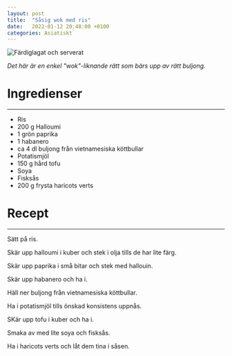 ```yaml
---
layout: post
title:  "Såsig wok med ris"
date:   2022-01-12 20:48:00 +0100
categories: Asiatiskt
---
```


![Färdiglagat och serverat](/assets/pictures/såsig_wok_1.jpg)

<em>Det här är en enkel "wok"-liknande rätt som bärs upp av rätt buljong.</em>

# Ingredienser

---

- Ris
- 200 g Halloumi
- 1 grön paprika
- 1 habanero
- ca 4 dl buljong från vietnamesiska köttbullar
- Potatismjöl
- 150 g hård tofu
- Soya
- Fisksås
- 200 g frysta haricots verts

# Recept

---

Sätt på ris.

Skär upp halloumi i kuber och stek i olja tills de har lite färg.

Skär upp paprika i små bitar och stek med hallouin.

Skär upp habanero och ha i.

Häll ner buljong från vietnamesiska köttbullar.

Ha i potatismjöl tills önskad konsistens uppnås.

SKär upp tofu i kuber och ha i.

Smaka av med lite soya och fisksås.

Ha i haricots verts och låt dem tina i såsen.